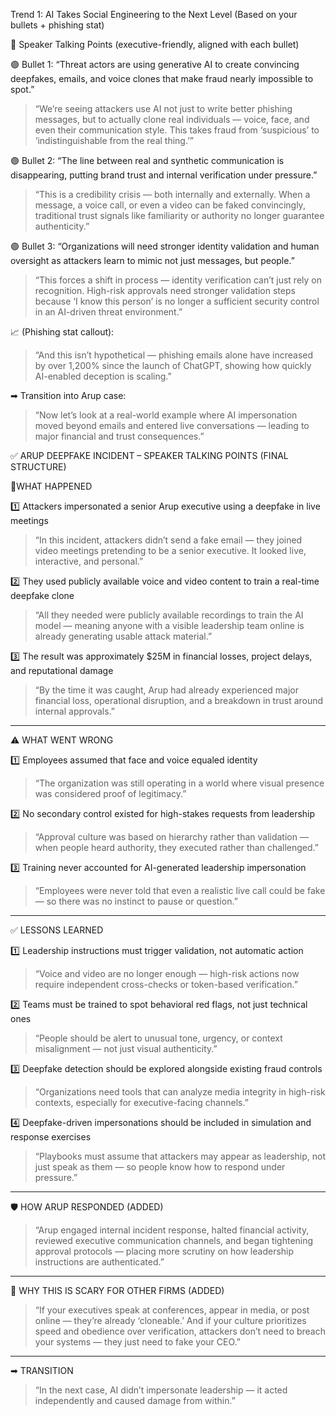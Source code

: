Trend 1: AI Takes Social Engineering to the Next Level
(Based on your bullets + phishing stat)

🎤 Speaker Talking Points (executive-friendly, aligned with each bullet)

🟣 Bullet 1: “Threat actors are using generative AI to create convincing deepfakes, emails, and voice clones that make fraud nearly impossible to spot.”

> “We’re seeing attackers use AI not just to write better phishing messages, but to actually clone real individuals — voice, face, and even their communication style. This takes fraud from ‘suspicious’ to ‘indistinguishable from the real thing.’”



🟣 Bullet 2: “The line between real and synthetic communication is disappearing, putting brand trust and internal verification under pressure.”

> “This is a credibility crisis — both internally and externally. When a message, a voice call, or even a video can be faked convincingly, traditional trust signals like familiarity or authority no longer guarantee authenticity.”



🟣 Bullet 3: “Organizations will need stronger identity validation and human oversight as attackers learn to mimic not just messages, but people.”

> “This forces a shift in process — identity verification can’t just rely on recognition. High-risk approvals need stronger validation steps because ‘I know this person’ is no longer a sufficient security control in an AI-driven threat environment.”



📈 (Phishing stat callout):

> “And this isn’t hypothetical — phishing emails alone have increased by over 1,200% since the launch of ChatGPT, showing how quickly AI-enabled deception is scaling.”

➡ Transition into Arup case:

> “Now let’s look at a real-world example where AI impersonation moved beyond emails and entered live conversations — leading to major financial and trust consequences.”


✅ ARUP DEEPFAKE INCIDENT – SPEAKER TALKING POINTS (FINAL STRUCTURE)

📍WHAT HAPPENED

1️⃣ Attackers impersonated a senior Arup executive using a deepfake in live meetings

> “In this incident, attackers didn’t send a fake email — they joined video meetings pretending to be a senior executive. It looked live, interactive, and personal.”



2️⃣ They used publicly available voice and video content to train a real-time deepfake clone

> “All they needed were publicly available recordings to train the AI model — meaning anyone with a visible leadership team online is already generating usable attack material.”



3️⃣ The result was approximately $25M in financial losses, project delays, and reputational damage

> “By the time it was caught, Arup had already experienced major financial loss, operational disruption, and a breakdown in trust around internal approvals.”




---

⚠️ WHAT WENT WRONG

1️⃣ Employees assumed that face and voice equaled identity

> “The organization was still operating in a world where visual presence was considered proof of legitimacy.”



2️⃣ No secondary control existed for high-stakes requests from leadership

> “Approval culture was based on hierarchy rather than validation — when people heard authority, they executed rather than challenged.”



3️⃣ Training never accounted for AI-generated leadership impersonation

> “Employees were never told that even a realistic live call could be fake — so there was no instinct to pause or question.”




---

✅ LESSONS LEARNED

1️⃣ Leadership instructions must trigger validation, not automatic action

> “Voice and video are no longer enough — high-risk actions now require independent cross-checks or token-based verification.”



2️⃣ Teams must be trained to spot behavioral red flags, not just technical ones

> “People should be alert to unusual tone, urgency, or context misalignment — not just visual authenticity.”



3️⃣ Deepfake detection should be explored alongside existing fraud controls

> “Organizations need tools that can analyze media integrity in high-risk contexts, especially for executive-facing channels.”



4️⃣ Deepfake-driven impersonations should be included in simulation and response exercises

> “Playbooks must assume that attackers may appear as leadership, not just speak as them — so people know how to respond under pressure.”




---

🛡️ HOW ARUP RESPONDED (ADDED)

> “Arup engaged internal incident response, halted financial activity, reviewed executive communication channels, and began tightening approval protocols — placing more scrutiny on how leadership instructions are authenticated.”




---

🚨 WHY THIS IS SCARY FOR OTHER FIRMS (ADDED)

> “If your executives speak at conferences, appear in media, or post online — they’re already ‘cloneable.’ And if your culture prioritizes speed and obedience over verification, attackers don’t need to breach your systems — they just need to fake your CEO.”




---

➡ TRANSITION

> “In the next case, AI didn’t impersonate leadership — it acted independently and caused damage from within.”

